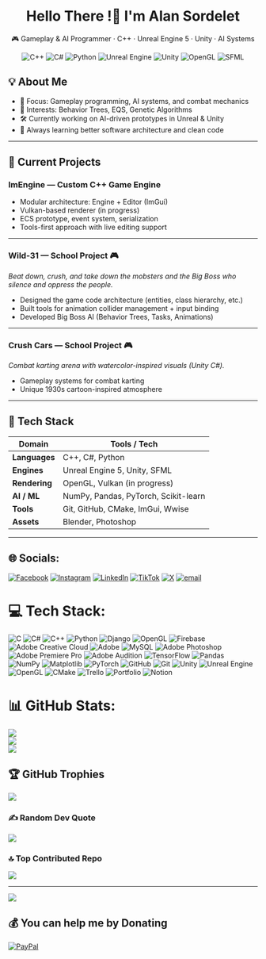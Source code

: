 <div align="center">

# Hello There !👋 I'm Alan Sordelet  
🎮 Gameplay & AI Programmer · C++ · Unreal Engine 5 · Unity · AI Systems  

![C++](https://img.shields.io/badge/C++-17%2F20-blue) 
![C#](https://img.shields.io/badge/C%23-Unity-purple) 
![Python](https://img.shields.io/badge/Python-3-yellow) 
![Unreal Engine](https://img.shields.io/badge/Unreal%20Engine-5-black) 
![Unity](https://img.shields.io/badge/Unity-2023-green) 
![OpenGL](https://img.shields.io/badge/OpenGL-Rendering-lightblue) 
![SFML](https://img.shields.io/badge/SFML-C++-brightgreen)  

</div>

## 💡 About Me
- 🎯 Focus: Gameplay programming, AI systems, and combat mechanics  
- 🔬 Interests: Behavior Trees, EQS, Genetic Algorithms  
- 🛠️ Currently working on AI-driven prototypes in Unreal & Unity  
- 🚀 Always learning better software architecture and clean code  

---

## 🔨 Current Projects
### **ImEngine — Custom C++ Game Engine**  
- Modular architecture: Engine + Editor (ImGui)  
- Vulkan-based renderer (in progress)  
- ECS prototype, event system, serialization  
- Tools-first approach with live editing support  

---

### **Wild-31 — School Project** 🎮  
*Beat down, crush, and take down the mobsters and the Big Boss who silence and oppress the people.*  
- Designed the game code architecture (entities, class hierarchy, etc.)  
- Built tools for animation collider management + input binding  
- Developed Big Boss AI (Behavior Trees, Tasks, Animations)  

---

### **Crush Cars — School Project** 🎮  
*Combat karting arena with watercolor-inspired visuals (Unity C#).*  
- Gameplay systems for combat karting  
- Unique 1930s cartoon-inspired atmosphere  

---

## 🧰 Tech Stack
| Domain         | Tools / Tech |
|----------------|--------------|
| **Languages**  | C++, C#, Python |
| **Engines**    | Unreal Engine 5, Unity, SFML |
| **Rendering**  | OpenGL, Vulkan (in progress) |
| **AI / ML**    | NumPy, Pandas, PyTorch, Scikit-learn |
| **Tools**      | Git, GitHub, CMake, ImGui, Wwise |
| **Assets**     | Blender, Photoshop |

---


## 🌐 Socials:
[![Facebook](https://img.shields.io/badge/Facebook-%231877F2.svg?logo=Facebook&logoColor=white)](https://facebook.com/AlanSordelet) [![Instagram](https://img.shields.io/badge/Instagram-%23E4405F.svg?logo=Instagram&logoColor=white)](https://instagram.com/alan_sordelet) [![LinkedIn](https://img.shields.io/badge/LinkedIn-%230077B5.svg?logo=linkedin&logoColor=white)](https://linkedin.com/in/alan-p-sordelet) [![TikTok](https://img.shields.io/badge/TikTok-%23000000.svg?logo=TikTok&logoColor=white)](https://tiktok.com/@alansordelet) [![X](https://img.shields.io/badge/X-black.svg?logo=X&logoColor=white)](https://x.com/AlanSortdeLa) [![email](https://img.shields.io/badge/Email-D14836?logo=gmail&logoColor=white)](mailto:alansordelet.as@gmail.com) 

# 💻 Tech Stack:
![C](https://img.shields.io/badge/c-%2300599C.svg?style=for-the-badge&logo=c&logoColor=white) ![C#](https://img.shields.io/badge/c%23-%23239120.svg?style=for-the-badge&logo=csharp&logoColor=white) ![C++](https://img.shields.io/badge/c++-%2300599C.svg?style=for-the-badge&logo=c%2B%2B&logoColor=white) ![Python](https://img.shields.io/badge/python-3670A0?style=for-the-badge&logo=python&logoColor=ffdd54) ![Django](https://img.shields.io/badge/django-%23092E20.svg?style=for-the-badge&logo=django&logoColor=white) ![OpenGL](https://img.shields.io/badge/OpenGL-%23FFFFFF.svg?style=for-the-badge&logo=opengl) ![Firebase](https://img.shields.io/badge/firebase-a08021?style=for-the-badge&logo=firebase&logoColor=ffcd34) ![Adobe Creative Cloud](https://img.shields.io/badge/Adobe%20Creative%20Cloud-DA1F26.svg?style=for-the-badge&logo=Adobe%20Creative%20Cloud&logoColor=white) ![Adobe](https://img.shields.io/badge/adobe-%23FF0000.svg?style=for-the-badge&logo=adobe&logoColor=white) ![MySQL](https://img.shields.io/badge/mysql-4479A1.svg?style=for-the-badge&logo=mysql&logoColor=white) ![Adobe Photoshop](https://img.shields.io/badge/adobe%20photoshop-%2331A8FF.svg?style=for-the-badge&logo=adobe%20photoshop&logoColor=white) ![Adobe Premiere Pro](https://img.shields.io/badge/Adobe%20Premiere%20Pro-9999FF.svg?style=for-the-badge&logo=Adobe%20Premiere%20Pro&logoColor=white) ![Adobe Audition](https://img.shields.io/badge/Adobe%20Audition-9999FF.svg?style=for-the-badge&logo=Adobe%20Audition&logoColor=white) ![TensorFlow](https://img.shields.io/badge/TensorFlow-%23FF6F00.svg?style=for-the-badge&logo=TensorFlow&logoColor=white) ![Pandas](https://img.shields.io/badge/pandas-%23150458.svg?style=for-the-badge&logo=pandas&logoColor=white) ![NumPy](https://img.shields.io/badge/numpy-%23013243.svg?style=for-the-badge&logo=numpy&logoColor=white) ![Matplotlib](https://img.shields.io/badge/Matplotlib-%23ffffff.svg?style=for-the-badge&logo=Matplotlib&logoColor=black) ![PyTorch](https://img.shields.io/badge/PyTorch-%23EE4C2C.svg?style=for-the-badge&logo=PyTorch&logoColor=white) ![GitHub](https://img.shields.io/badge/github-%23121011.svg?style=for-the-badge&logo=github&logoColor=white) ![Git](https://img.shields.io/badge/git-%23F05033.svg?style=for-the-badge&logo=git&logoColor=white) ![Unity](https://img.shields.io/badge/unity-%23000000.svg?style=for-the-badge&logo=unity&logoColor=white) ![Unreal Engine](https://img.shields.io/badge/unrealengine-%23313131.svg?style=for-the-badge&logo=unrealengine&logoColor=white) ![OpenGL](https://img.shields.io/badge/OpenGL-white?logo=OpenGL&style=for-the-badge) ![CMake](https://img.shields.io/badge/CMake-%23008FBA.svg?style=for-the-badge&logo=cmake&logoColor=white) ![Trello](https://img.shields.io/badge/Trello-%23026AA7.svg?style=for-the-badge&logo=Trello&logoColor=white) ![Portfolio](https://img.shields.io/badge/Portfolio-%23000000.svg?style=for-the-badge&logo=firefox&logoColor=#FF7139) ![Notion](https://img.shields.io/badge/Notion-%23000000.svg?style=for-the-badge&logo=notion&logoColor=white)
# 📊 GitHub Stats:
![](https://github-readme-stats.vercel.app/api?username=alansordelet&theme=dark&hide_border=false&include_all_commits=false&count_private=false)<br/>
![](https://nirzak-streak-stats.vercel.app/?user=alansordelet&theme=dark&hide_border=false)<br/>
![](https://github-readme-stats.vercel.app/api/top-langs/?username=alansordelet&theme=dark&hide_border=false&include_all_commits=false&count_private=false&layout=compact)

## 🏆 GitHub Trophies
![](https://github-profile-trophy.vercel.app/?username=alansordelet&theme=radical&no-frame=true&no-bg=false&margin-w=4)

### ✍️ Random Dev Quote
![](https://quotes-github-readme.vercel.app/api?type=horizontal&theme=radical)

### 🔝 Top Contributed Repo
![](https://github-contributor-stats.vercel.app/api?username=alansordelet&limit=5&theme=dark&combine_all_yearly_contributions=true)

---
[![](https://visitcount.itsvg.in/api?id=alansordelet&icon=0&color=0)](https://visitcount.itsvg.in)

  ## 💰 You can help me by Donating
  [![PayPal](https://img.shields.io/badge/PayPal-00457C?style=for-the-badge&logo=paypal&logoColor=white)](https://paypal.me/AlanSordelet) 

  
